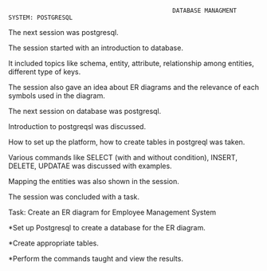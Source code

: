                                                   DATABASE MANAGMENT SYSTEM: POSTGRESQL

The next session was postgresql.

The session started with an introduction to database.

It included topics like schema, entity, attribute, relationship among entities, different type of keys.

The session also gave an idea about ER diagrams and the relevance of each symbols used in the diagram.

The next session on database was postgresql.

Introduction to postgreqsl was discussed.

How to set up the platform, how to create tables in postgreql was taken.

Various commands like SELECT (with and without condition), INSERT, DELETE, UPDATAE was discussed with examples.

Mapping the entities was also shown in the session.

The session was concluded with a task.

Task: Create an ER diagram for Employee Management System

*Set up Postgresql to create a database for the ER diagram.

*Create appropriate tables.

*Perform the commands taught and view the results.
